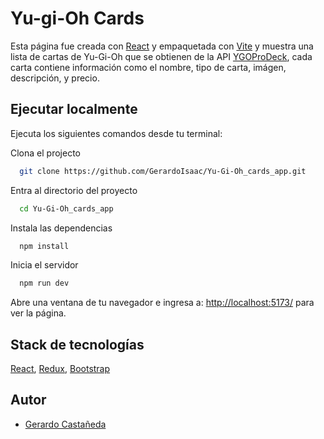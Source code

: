 # Yu-gi-Oh Cards

Esta página fue creada con [React](https://reactjs.org/) y empaquetada con [Vite](https://vitejs.dev/) y muestra una lista de cartas de Yu-Gi-Oh que se obtienen de la API [YGOProDeck](https://ygoprodeck.com/api-guide/), cada carta contiene información como el nombre, tipo de carta, imágen, descripción, y precio.

## Ejecutar localmente

Ejecuta los siguientes comandos desde tu terminal:

Clona el projecto

```bash
  git clone https://github.com/GerardoIsaac/Yu-Gi-Oh_cards_app.git
```

Entra al directorio del proyecto

```bash
  cd Yu-Gi-Oh_cards_app
```

Instala las dependencias

```bash
  npm install
```

Inicia el servidor

```bash
  npm run dev
```

Abre una ventana de tu navegador e ingresa a: <http://localhost:5173/> para ver la página.

## Stack de tecnologías

[React](https://reactjs.org/), [Redux](https://redux-toolkit.js.org/), [Bootstrap](https://getbootstrap.com/)

## Autor

- [Gerardo Castañeda](https://www.github.com/gerardoisaac)
